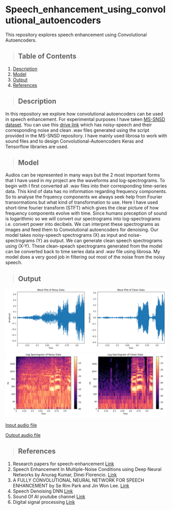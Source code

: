 # Speech_enhancement_using_convolutional_autoencoders
This repository explores speech enhancement using Convolutional Autoencoders.

>## Table of Contents
1. [Description](#description)
2. [Model](#model)
3. [Output](#output)
4. [References](#references)

>## Description
  
In this repository we explore how convolutional autoencoders can be used in speech enhancement. For experimental purposes I have taken [MS-SNSD dataset](https://github.com/microsoft/MS-SNSD). You can use this [drive link](https://drive.google.com/drive/folders/1Pzp3zh7JbEig59Oom_gxhmQ2MGx5ShCa?usp=sharing) which has noisy-speech and their corresponding noise and clean .wav files generated using the script provided in the MS-SNSD repository. I have mainly used librosa to work with sound files and to design Convolutional-Autoencoders Keras and Tensorflow libraries are used.  

>## Model

  Audios can be represented in many ways but the 2 most important forms that I have used in my project are the waveforms and log-spectrograms. To begin with I first converted all .wav files into their corresponding time-series data. This kind of data has no information regarding frequency components. So to analyse the frquency components we always seek help from Fourier transormations but what kind of transformation to use. Here I have used short-time fourier transform (STFT) which gives the clear picture of how frequency components evolve with time. Since humans preception of sound is logarithmic so we will convert our spectrograms into log-spectrograms i.e. convert power into decibels. We can interpret these spectrograms as images and feed them to Convolutional autoencoders for denoising. Our model takes noisy-speech spectrograms (X) as input and noise-spectrograms (Y) as output. We can generate clean speech spectrograms using (X-Y). These clean-speach spectrograms generated from the model can be converted back to time series data and .wav file using librosa. My model does a very good job in filtering out most of the noise from the noisy speech.
  
>## Output

![alt text](https://github.com/KaushalNaresh/Speech_enhancement_using_convolutional_autoencoders/blob/main/images/Waveform.PNG)
![alt text](https://github.com/KaushalNaresh/Speech_enhancement_using_convolutional_autoencoders/blob/main/images/C-Autoencoder-Output.PNG)

[Input audio file](https://github.com/KaushalNaresh/Speech_enhancement_using_convolutional_autoencoders/blob/main/Output/input.wav)  

[Output audio file](https://github.com/KaushalNaresh/Speech_enhancement_using_convolutional_autoencoders/blob/main/Output/output.wav)
 
>## References

1. Research papers for speech-enhancement [Link](https://paperswithcode.com/task/speech-enhancement)
2. Speech Enhancement In Multiple-Noise Conditions using Deep Neural Networks by Anurag Kumar, Dinei Florencio. [Link](https://arxiv.org/pdf/1605.02427.pdf)
3. A FULLY CONVOLUTIONAL NEURAL NETWORK FOR SPEECH ENHANCEMENT by Se Rim Park and Jin Won Lee. [Link](https://arxiv.org/pdf/1609.07132.pdf)
4. Speech Denoising DNN [Link](https://github.com/achaitu/SpeechDenoisingDNN?utm_source=catalyzex.com)
5. Sound Of AI youtube channel [Link](https://www.youtube.com/c/ValerioVelardoTheSoundofAI)
6. Digital signal processing [Link](https://brianmcfee.net/dstbook-site/content/intro.html)

